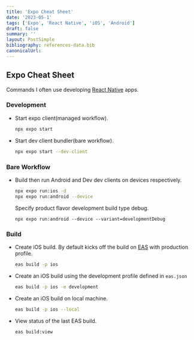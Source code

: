 ```yaml
---
title: 'Expo Cheat Sheet'
date: '2023-05-1'
tags: ['Expo', 'React Native', 'iOS', 'Android']
draft: false
summary: ''
layout: PostSimple
bibliography: references-data.bib
canonicalUrl:
---
```


## Expo Cheat Sheet

Commands I often use developing [React Native](https://reactnative.dev/)
apps.

### Development

- Start expo client(managed workflow).

  ```sh
  npx expo start
  ```

- Start dev client bundler(bare workflow).

  ```sh
  npx expo start --dev-client
  ```

### Bare Workflow

- Build then run Android and Dev dev clients on devices respectively.

  ```sh
  npx expo run:ios -d
  npx expo run:android --device
  ```

  Specify product flavor development build type debug.

  `npx expo run:android --device --variant=developmentDebug`

### Build

- Create iOS build. By default kicks off the build on [EAS](https://expo.dev/eas)
  with production profile.

  ```sh
  eas build -p ios
  ```

- Create an iOS build using the development profile defined in `eas.json`

  ```sh
  eas build -p ios -e development
  ```

- Create an iOS build on local machine.

  ```sh
  eas build -p ios --local
  ```

- View status of the last EAS build.

  ```sh
  eas build:view
  ```

